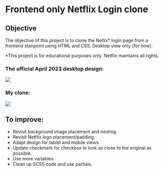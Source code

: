 # Frontend only Netflix Login clone

## Objective

The objective of this project is to clone the Netlix* login page from a frontend stanpoint using HTML and CSS. Desktop view only (for now).

*This project is for educational purposes only. Netflix maintains all rights. 

### The official April 2023 desktop design: 

![](./assets/netflixSignUpFormOriginal.png)

### My clone: 

![](./assets/netflixLoginClone.png)

## To improve: 

- Revisit background image placement and nesting.
- Revisit Netflix logo placement/padding. 
- Adapt design for tablet and mobile views.
- Update checkmark for checkbox to look as close to the original as possible. 
- Use more variables. 
- Clean up SCSS code and use partials. 



